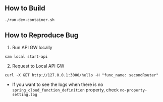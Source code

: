 ## How to Build 
```
./run-dev-container.sh
```


## How to Reproduce Bug
1. Run API GW locally
```
sam local start-api
```

2. Request to Local API GW
```
curl -X GET http://127.0.0.1:3000/hello -H "func_name: secondRouter"
```

* If you want to see the logs when there is no `spring_cloud_function_definition` property, check `no-property-setting.log` 

